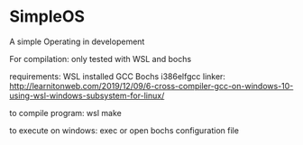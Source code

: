# SimpleOS
A simple Operating in developement

For compilation:
only tested with WSL and bochs

requirements:
WSL installed
GCC
Bochs
i386elfgcc linker: http://learnitonweb.com/2019/12/09/6-cross-compiler-gcc-on-windows-10-using-wsl-windows-subsystem-for-linux/

to compile program:
wsl make

to execute on windows:
exec or open bochs configuration file
